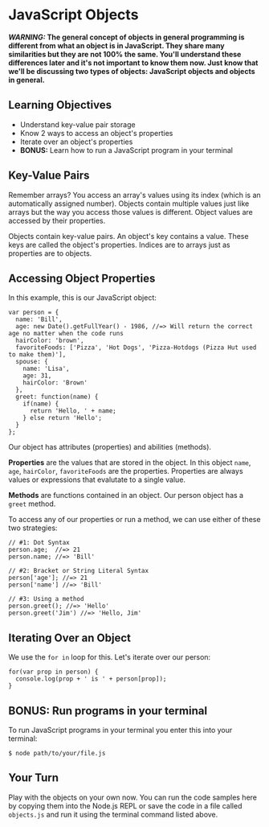 # JavaScript Objects

__*WARNING:* The general concept of objects in general programming is different from what an object is in JavaScript. They share many similarities but they are not 100% the same. You'll understand these differences later and it's not important to know them now. Just know that we'll be discussing two types of objects: JavaScript objects and objects in general.__

## Learning Objectives

- Understand key-value pair storage
- Know 2 ways to access an object's properties
- Iterate over an object's properties
- __BONUS:__ Learn how to run a JavaScript program in your terminal

## Key-Value Pairs

Remember arrays? You access an array's values using its index (which is an automatically assigned number). Objects contain multiple values just like arrays but the way you access those values is different. Object values are accessed by their properties.

Objects contain key-value pairs. An object's key contains a value. These keys are called the object's properties. Indices are to arrays just as properties are to objects.

## Accessing Object Properties

In this example, this is our JavaScript object:

```
var person = {
  name: 'Bill',
  age: new Date().getFullYear() - 1986, //=> Will return the correct age no matter when the code runs
  hairColor: 'brown',
  favoriteFoods: ['Pizza', 'Hot Dogs', 'Pizza-Hotdogs (Pizza Hut used to make them)'],
  spouse: {
    name: 'Lisa',
    age: 31,
    hairColor: 'Brown'
  },
  greet: function(name) {
    if(name) {
      return 'Hello, ' + name;
    } else return 'Hello';
  }
};
```

Our object has attributes (properties) and abilities (methods).

__Properties__ are the values that are stored in the object. In this object `name`, `age`, `hairColor`, `favoriteFoods` are the properties. Properties are always values or expressions that evalutate to a single value.

__Methods__ are functions contained in an object. Our person object has a `greet` method.

To access any of our properties or run a method, we can use either of these two strategies:

```
// #1: Dot Syntax
person.age;  //=> 21
person.name; //=> 'Bill'

// #2: Bracket or String Literal Syntax
person['age']; //=> 21
person['name'] //=> 'Bill'

// #3: Using a method
person.greet(); //=> 'Hello'
person.greet('Jim') //=> 'Hello, Jim'
```

## Iterating Over an Object

We use the `for in` loop for this. Let's iterate over our person:

```
for(var prop in person) {
  console.log(prop + ' is ' + person[prop]);
}
```

## BONUS: Run programs in your terminal

To run JavaScript programs in your terminal you enter this into your terminal:

```
$ node path/to/your/file.js
```

## Your Turn

Play with the objects on your own now. You can run the code samples here by copying them into the Node.js REPL or save the code in a file called `objects.js` and run it using the terminal command listed above.
